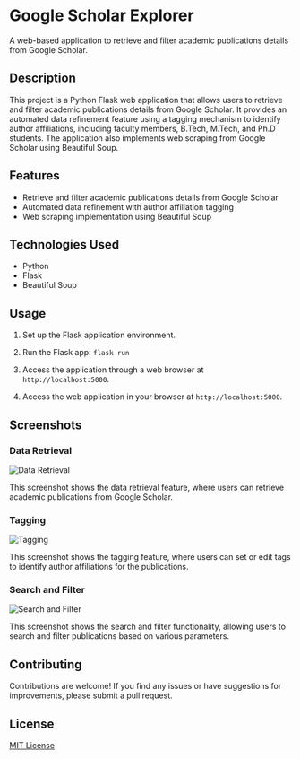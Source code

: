 # Google Scholar Explorer

A web-based application to retrieve and filter academic publications details from Google Scholar.

## Description

This project is a Python Flask web application that allows users to retrieve and filter academic publications details from Google Scholar. It provides an automated data refinement feature using a tagging mechanism to identify author affiliations, including faculty members, B.Tech, M.Tech, and Ph.D students. The application also implements web scraping from Google Scholar using Beautiful Soup.

## Features

- Retrieve and filter academic publications details from Google Scholar
- Automated data refinement with author affiliation tagging
- Web scraping implementation using Beautiful Soup

## Technologies Used

- Python
- Flask
- Beautiful Soup



## Usage

1. Set up the Flask application environment.
2. Run the Flask app: `flask run`
3. Access the application through a web browser at `http://localhost:5000`.



4. Access the web application in your browser at `http://localhost:5000`.

## Screenshots

### Data Retrieval

![Data Retrieval](<img width="567" alt="image" src="https://github.com/shyamavchandran/Google-Scholar-Explorer-Web-App/assets/107796267/86a2a254-f95d-4927-be17-2bed8eaa6ca1">
)

This screenshot shows the data retrieval feature, where users can retrieve academic publications from Google Scholar.

### Tagging

![Tagging](<img width="616" alt="image" src="https://github.com/shyamavchandran/Google-Scholar-Explorer-Web-App/assets/107796267/e96a213c-5209-4ba1-9afe-a3efccd43f78">
)

This screenshot shows the tagging feature, where users can set or edit tags to identify author affiliations for the publications.

### Search and Filter

![Search and Filter](<img width="622" alt="image" src="https://github.com/shyamavchandran/Google-Scholar-Explorer-Web-App/assets/107796267/9d9af5e0-dae0-4db2-8078-9da6a54e5b25">
)

This screenshot shows the search and filter functionality, allowing users to search and filter publications based on various parameters.

## Contributing

Contributions are welcome! If you find any issues or have suggestions for improvements, please submit a pull request.

## License

[MIT License](LICENSE)



